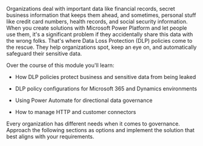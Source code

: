 Organizations deal with important data like financial records, secret business information that keeps them ahead, and sometimes, personal stuff like credit card numbers, health records, and social security information. When you create solutions with Microsoft Power Platform and let people use them, it's a significant problem if they accidentally share this data with the wrong folks. That's where Data Loss Protection (DLP) policies come to the rescue. They help organizations spot, keep an eye on, and automatically safeguard their sensitive data.

Over the course of this module you'll learn:

-   How DLP policies protect business and sensitive data from being leaked

-   DLP policy configurations for Microsoft 365 and Dynamics environments

-   Using Power Automate for directional data governance

-   How to manage HTTP and customer connectors

Every organization has different needs when it comes to governance. Approach the following sections as options and implement the solution that best aligns with your requirements.
